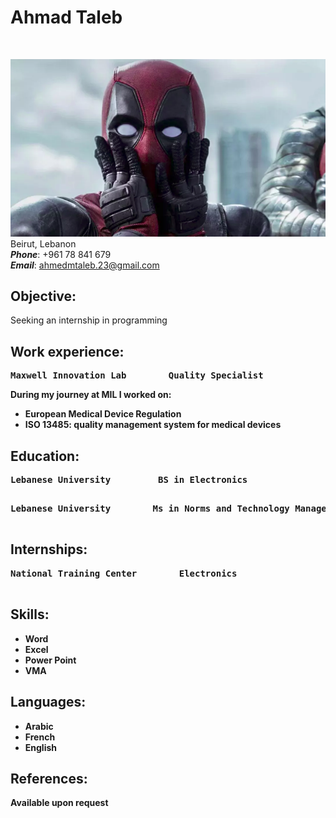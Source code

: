 # **Ahmad Taleb**

<br>

![my photo](ded.png)
<br>
Beirut, Lebanon<br>
**_Phone_**: +961 78 841 679<br>
**_Email_**: <ahmedmtaleb.23@gmail.com><br>

## **Objective:**

Seeking an internship in programming<br>

## **Work experience:**

<pre>
<strong>Maxwell Innovation Lab<strong>        Quality Specialist                           Dec 2017 - Dec 2018<br></pre>

During my journey at MIL I worked on: <br>

- European Medical Device Regulation
- ISO 13485: quality management system for medical devices

## **Education:**

<pre>
<strong>Lebanese University</strong>         BS in Electronics                                Sep 2009 - Sep 2012<br>
</pre>

<pre>
<strong>Lebanese University<strong>        Ms in Norms and Technology Management             Sep 2015 - Sep 2017<br>
</pre>

## **Internships:**

<pre>
National Training Center        Electronics                                    Dec 2011 - Jun 2011<br>
</pre>

## **Skills:**

- Word
- Excel
- Power Point
- VMA

## **Languages:**

- Arabic
- French
- English

## **References:**

Available upon request

